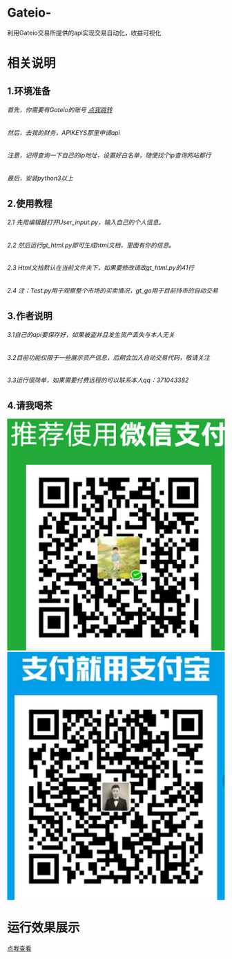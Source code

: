 # Gateio-
利用Gateio交易所提供的api实现交易自动化，收益可视化
# 相关说明
## 1.环境准备
###### 首先，你需要有Gateio的账号 [点我跳转](https://www.gateio.co/)
###### 然后，去我的财务，APIKEYS那里申请api
###### 注意，记得查询一下自己的ip地址，设置好白名单，随便找个ip查询网站都行
###### 最后，安装python3以上

## 2.使用教程
###### 2.1 先用编辑器打开User_input.py，输入自己的个人信息。
###### 2.2 然后运行gt_html.py即可生成html文档，里面有你的信息。
###### 2.3 Html文档默认在当前文件夹下，如果要修改请改gt_html.py的41行
###### 2.4 注：Test.py用于观察整个市场的买卖情况，gt_go用于目前持币的自动交易

## 3.作者说明
###### 3.1自己的api要保存好，如果被盗并且发生资产丢失与本人无关
###### 3.2目前功能仅限于一些展示资产信息，后期会加入自动交易代码，敬请关注
###### 3.3运行很简单，如果需要付费远程的可以联系本人qq：371043382

## 4.请我喝茶
![](https://github.com/Tlntin/Gateio-/blob/master/weixin.png)
![](https://github.com/Tlntin/Gateio-/blob/master/zfb.png)  


# 运行效果展示
[点我查看](https://www.ztjs.top/gate/)
